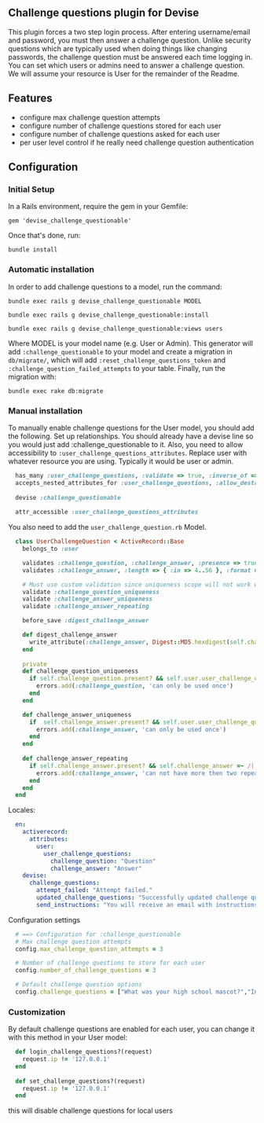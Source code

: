 ## Challenge questions plugin for Devise

This plugin forces a two step login process.  After entering username/email and password, you must then answer a challenge question.  Unlike security questions which are typically used when doing things like changing passwords, the challenge question must be answered each time logging in.  You can set which users or admins need to answer a challenge question.  We will assume your resource is User for the remainder of the Readme.
## Features

* configure max challenge question attempts
* configure number of challenge questions stored for each user
* configure number of challenge questions asked for each user
* per user level control if he really need challenge question authentication

## Configuration

### Initial Setup

In a Rails environment, require the gem in your Gemfile:

    gem 'devise_challenge_questionable'

Once that's done, run:

    bundle install


### Automatic installation

In order to add challenge questions to a model, run the command:

    bundle exec rails g devise_challenge_questionable MODEL
    
    bundle exec rails g devise_challenge_questionable:install
    
    bundle exec rails g devise_challenge_questionable:views users

Where MODEL is your model name (e.g. User or Admin). This generator will add `:challenge_questionable` to your model
and create a migration in `db/migrate/`, which will add `:reset_challenge_questions_token` and `:challenge_question_failed_attempts` to your table.
Finally, run the migration with:

    bundle exec rake db:migrate


### Manual installation

To manually enable challenge questions for the User model, you should add the following. Set up relationships. You should already have a devise line so you would just add :challenge_questionable to it.  Also, you need to allow accessibility to `:user_challenge_questions_attributes`.  Replace user with whatever resource you are using. Typically it would be user or admin.

```ruby
  has_many :user_challenge_questions, :validate => true, :inverse_of => :user
  accepts_nested_attributes_for :user_challenge_questions, :allow_destroy => true
  
  devise :challenge_questionable
  
  attr_accessible :user_challenge_questions_attributes
```

You also need to add the `user_challenge_question.rb` Model.

```ruby
  class UserChallengeQuestion < ActiveRecord::Base
    belongs_to :user

    validates :challenge_question, :challenge_answer, :presence => true
    validates :challenge_answer, :length => { :in => 4..56 }, :format => {:with => /^[\w\s:]*$/, :message => "can not contain special characters"}, :allow_blank => true

    # Must use custom validation since uniqueness scope will not work with has_many association
    validate :challenge_question_uniqueness
    validate :challenge_answer_uniqueness
    validate :challenge_answer_repeating

    before_save :digest_challenge_answer

    def digest_challenge_answer
      write_attribute(:challenge_answer, Digest::MD5.hexdigest(self.challenge_answer.downcase)) unless self.challenge_answer.nil?
    end
  
    private
    def challenge_question_uniqueness
      if self.challenge_question.present? && self.user.user_challenge_questions.select{|q| q.challenge_question == self.challenge_question}.count > 1
        errors.add(:challenge_question, 'can only be used once')
      end
    end

    def challenge_answer_uniqueness
      if  self.challenge_answer.present? && self.user.user_challenge_questions.select{|q| q.challenge_answer == self.challenge_answer}.count > 1
        errors.add(:challenge_answer, 'can only be used once')
      end
    end
  
    def challenge_answer_repeating
      if self.challenge_answer.present? && self.challenge_answer =~ /(.)\1{2,}/
        errors.add(:challenge_answer, 'can not have more then two repeating characters in a row')
      end
    end
  end
```

Locales:

```yaml
  en:
    activerecord:
      attributes:
        user:
          user_challenge_questions:
            challenge_question: "Question"
            challenge_answer: "Answer"
    devise:
      challenge_questions:
        attempt_failed: "Attempt failed."
        updated_challenge_questions: "Successfully updated challenge questions."
        send_instructions: "You will receive an email with instructions about how to reset your challenge questions in a few minutes."
```

Configuration settings

```ruby
  # ==> Configuration for :challenge_questionable
  # Max challenge question attempts
  config.max_challenge_question_attempts = 3

  # Number of challenge questions to store for each user
  config.number_of_challenge_questions = 3

  # Default challenge question options
  config.challenge_questions = ["What was your high school mascot?","In which city was your first elementary school?","In which city was your mother born?","What is the name of your favorite movie?","Who is your favorite athlete?","What was your most memorable gift as a child?","What is your favorite cartoon character?","What is the name of your favorite novel?","Name of favorite childhood pet?","What is the name of your elementary school?","What is your youngest child's middle name?","Last Name of your kindergarten teacher?","What is the first name of your grandmother (your father's mother)?","What is your spouse's nickname?","Name of the place where your wedding reception was held?","Name of a college you applied to but did not attend?","What is the first name of the youngest of your siblings?","What is the first name of the eldest of your siblings?","What is your favorite television show?","If you needed a new first name, what would it be?","What is the first name of your youngest child?","When is your mother's birthday (MM/DD)?","What is your eldest child's middle name?","What is the last name of the funniest friend you know?","Name the highest mountain you've been to the top of?","What is the first name of your grandmother (your mother's mother)?","What is the first name of your grandfather (your mother's father)?","What was the first name of your best man/maid of honor?","What was the last name of your first grade teacher?","What is the last name of your first boyfriend or girlfriend?","Which high school did you attend?","What was your major during college?","What was the name of your first pet?","What was your favorite place from your childhood?","What is your favorite song?","What is your favorite car?","What is your mother’s middle name?","What is the (MM/DD) of your employment?","What is the make/model of first car?","What is the name of the city or town where you were born?","What is the name of your favorite childhood teacher?","What is the name of your favorite childhood friend?","What are your oldest sibling’s (MM/YYYY) of birth?","What is your oldest sibling’s middle name?","What school did you attend for sixth grade?","On what street did you live in third grade?"]

```

### Customization

By default challenge questions are enabled for each user, you can change it with this method in your User model:

```ruby
  def login_challenge_questions?(request)
    request.ip != '127.0.0.1'
  end
  
  def set_challenge_questions?(request)
    request.ip != '127.0.0.1'
  end
```

this will disable challenge questions for local users
